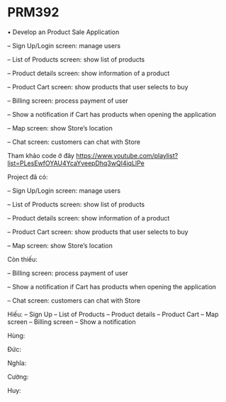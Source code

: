 # PRM392
• Develop an Product Sale Application

– Sign Up/Login screen: manage users

– List of Products screen: show list of products

– Product details screen: show information of a product

– Product Cart screen: show products that user selects to buy

– Billing screen: process payment of user

– Show a notification if Cart has products when opening the application

– Map screen: show Store’s location

– Chat screen: customers can chat with Store

Tham khảo code ở đây
https://www.youtube.com/playlist?list=PLesEwfOYAU4YcaYveepDhq3wQI4iqLlPe

Project đã có:

– Sign Up/Login screen: manage users

– List of Products screen: show list of products

– Product details screen: show information of a product

– Product Cart screen: show products that user selects to buy

– Map screen: show Store’s location

Còn thiếu: 

– Billing screen: process payment of user

– Show a notification if Cart has products when opening the application

– Chat screen: customers can chat with Store


Hiếu: – Sign Up – List of Products – Product details – Product Cart – Map screen – Billing screen – Show a notification

Hùng:

Đức:

Nghĩa:

Cường:

Huy:

